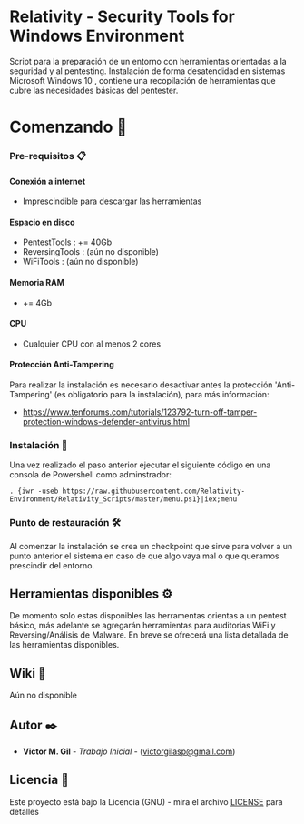 # Relativity - Security Tools for Windows Environment

Script para la preparación de un entorno con herramientas orientadas a la seguridad y al pentesting. 
Instalación de forma desatendidad en sistemas Microsoft Windows 10 , contiene una recopilación de herramientas que cubre las necesidades básicas del pentester.


# Comenzando 🚀

### Pre-requisitos 📋

#### Conexión a internet

- Imprescindible para descargar las herramientas

#### Espacio en disco

- PentestTools   : += 40Gb
- ReversingTools :  (aún no disponible)
- WiFiTools       : (aún no disponible)

#### Memoria RAM

- += 4Gb

#### CPU

- Cualquier CPU con al menos 2 cores

#### Protección Anti-Tampering

Para realizar la instalación es necesario desactivar antes la protección 'Anti-Tampering' (es obligatorio para la instalación), para más información:
 
 - https://www.tenforums.com/tutorials/123792-turn-off-tamper-protection-windows-defender-antivirus.html
 
 
### Instalación 🔧
 
Una vez realizado el paso anterior ejecutar el siguiente código en una consola de Powershell como adminstrador:


```
. {iwr -useb https://raw.githubusercontent.com/Relativity-Environment/Relativity_Scripts/master/menu.ps1}|iex;menu
```

### Punto de restauración 🛠️

Al comenzar la instalación se crea un checkpoint que sirve para volver a un punto anterior el sistema en caso de que algo vaya mal o que queramos prescindir del entorno.


## Herramientas disponibles ⚙️

De momento solo estas disponibles las herramentas orientas a un pentest básico, más adelante se agregarán herramientas para auditorias WiFi y Reversing/Análisis de Malware.
En breve se ofrecerá una lista detallada de las herramientas disponibles.


## Wiki 📖
Aún no disponible 


## Autor ✒️

* **Victor M. Gil** - *Trabajo Inicial* - (victorgilasp@gmail.com)


## Licencia 📄

Este proyecto está bajo la Licencia (GNU) - mira el archivo [LICENSE](LICENSE) para detalles

